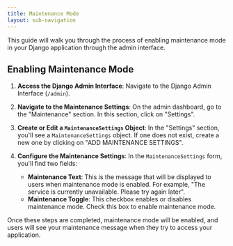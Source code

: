 ```yaml
---
title: Maintenance Mode
layout: sub-navigation
---
```


This guide will walk you through the process of enabling maintenance mode in your Django application through the admin interface.

## Enabling Maintenance Mode

1. **Access the Django Admin Interface**: Navigate to the Django Admin Interface (`/admin`).

2. **Navigate to the Maintenance Settings**: On the admin dashboard, go to the "Maintenance" section. In this section, click on "Settings".

3. **Create or Edit a `MaintenanceSettings` Object**: In the "Settings" section, you'll see a `MaintenanceSettings` object. If one does not exist, create a new one by clicking on "ADD MAINTENANCE SETTINGS".

4. **Configure the Maintenance Settings**: In the `MaintenanceSettings` form, you'll find two fields:
    - **Maintenance Text**: This is the message that will be displayed to users when maintenance mode is enabled. For example, "The service is currently unavailable. Please try again later".
    - **Maintenance Toggle**: This checkbox enables or disables maintenance mode. Check this box to enable maintenance mode.

Once these steps are completed, maintenance mode will be enabled, and users will see your maintenance message when they try to access your application.